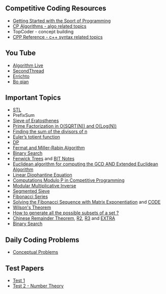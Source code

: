 ## Competitive Coding Resources
- [Getting Started with the Sport of Programming](http://sportprogramming.blogspot.com/2014/07/getting-started-with-sport-of.html?m=1)
- [CP Algorithms - algo related topics](https://cp-algorithms.com/)
- TopCoder - concept building
- [CPP Reference - c++ syntax related topics](https://en.cppreference.com/w/)

## You Tube
- [Algorithm Live](https://www.youtube.com/channel/UCBLr7ISa_YDy5qeATupf26w)
- [SecondThread](https://www.youtube.com/channel/UCXbCohpE9IoVQUD2Ifg1d1g)
- [Errichto](https://www.youtube.com/channel/UCBr_Fu6q9iHYQCh13jmpbrg)
- [Bo qian](https://www.youtube.com/user/BoQianTheProgrammer)

## Important Topics
- [STL](https://www.youtube.com/watch?v=Vc1RyqWFbiA&list=PL5jc9xFGsL8G3y3ywuFSvOuNm3GjBwdkb)
- PrefixSum
- [Sieve of Eratosthenes](https://cp-algorithms.com/algebra/sieve-of-eratosthenes.html)
- [Prime Factorization in O(SQRT(N)) and O(Log(N))](https://github.com/ankita1618/Resources/blob/main/Competitive%20Coding/Prime_notes.pdf)
- [Finding the sum of the divisors of n](https://www2.math.upenn.edu/~deturck/m170/wk3/lecture/sumdiv.html)
- [Euler’s totient function](https://cp-algorithms.com/algebra/phi-function.html)
- [DP](https://www.youtube.com/watch?v=YBSt1jYwVfU&feature=youtu.be)
- [Fermat and Miller-Rabin Algorithm](https://github.com/ankita1618/Resources/blob/main/Competitive%20Coding/Fermat%20and%20Rabin_Miller.odg)
- [Binary Search](https://www.youtube.com/watch?v=GU7DpgHINWQ)
- [Fenwick Trees](https://www.youtube.com/watch?v=kPaJfAUwViY) and [BIT Notes](https://github.com/ankita1618/Resources/blob/main/Competitive%20Coding/BIT_notes.pdf)
- [Euclidean algorithm for computing the GCD AND Extended Euclidean Algorithm](https://github.com/ankita1618/Resources/blob/main/Competitive%20Coding/Euclid%20%26%20Ex-Euclid.pdf)
- [Linear Diophantine Equation](https://github.com/ankita1618/Resources/blob/main/Competitive%20Coding/LDE1(1).pdf)
- [Computations Modulo P in Competitive Programming](https://www.youtube.com/watch?v=-OPohCQqi_E)
- [Modular Multiplicative Inverse](https://cp-algorithms.com/algebra/module-inverse.html)
- [Segmented Sieve](https://www.youtube.com/watch?v=j0M8SF6daSs)
- [Fibonacci Series](https://cp-algorithms.com/algebra/fibonacci-numbers.html)
- [Solving the Fibonacci Sequence with Matrix Exponentiation](https://www.youtube.com/watch?v=EEb6JP3NXBI&t=447s) and [CODE](https://ideone.com/JAI7hP)
- [Wilson's Theorem](http://sigurthrenterprises.blogspot.com/2015/01/wilsons-theorem-prime-numbers-c-and.html)
- [How to generate all the possible subsets of a set ?](https://www.hackerearth.com/practice/basic-programming/bit-manipulation/basics-of-bit-manipulation/tutorial/)
- [Chinese Remainder Theorem](https://www.youtube.com/watch?v=H_Utja61nT4), [R2](https://www.youtube.com/watch?v=EHDEvFuYPRQ), [R3](https://codeforces.com/blog/entry/61290) and [EXTRA](https://www.youtube.com/watch?v=l9dXo5f3zDc) 
- [Binary Search](https://codeforces.com/edu/course/2/lesson/6)

## Daily Coding Problems
- [Conceptual Problems](https://docs.google.com/spreadsheets/d/1YsKCgLukerkpApH0qWIifv-J7O4nQZzpXw6DBE8oEaM/edit#gid=0)

## Test Papers
- [Test 1](https://docs.google.com/document/d/1QppCdh1SQ1QqcnSctx9pwAH4fVEKs0skNwbC7oNfZIM/edit)
- [Test 2 - Number Theory](https://vjudge.net/contest/427765)
